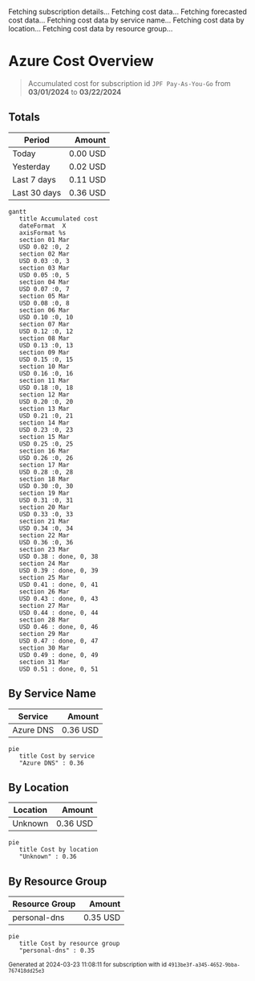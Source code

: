 Fetching subscription details...
Fetching cost data...
Fetching forecasted cost data...
Fetching cost data by service name...
Fetching cost data by location...
Fetching cost data by resource group...
# Azure Cost Overview

> Accumulated cost for subscription id `JPF Pay-As-You-Go` from **03/01/2024** to **03/22/2024**

## Totals

|Period|Amount|
|---|---:|
|Today|0.00 USD|
|Yesterday|0.02 USD|
|Last 7 days|0.11 USD|
|Last 30 days|0.36 USD|

```mermaid
gantt
   title Accumulated cost
   dateFormat  X
   axisFormat %s
   section 01 Mar
   USD 0.02 :0, 2
   section 02 Mar
   USD 0.03 :0, 3
   section 03 Mar
   USD 0.05 :0, 5
   section 04 Mar
   USD 0.07 :0, 7
   section 05 Mar
   USD 0.08 :0, 8
   section 06 Mar
   USD 0.10 :0, 10
   section 07 Mar
   USD 0.12 :0, 12
   section 08 Mar
   USD 0.13 :0, 13
   section 09 Mar
   USD 0.15 :0, 15
   section 10 Mar
   USD 0.16 :0, 16
   section 11 Mar
   USD 0.18 :0, 18
   section 12 Mar
   USD 0.20 :0, 20
   section 13 Mar
   USD 0.21 :0, 21
   section 14 Mar
   USD 0.23 :0, 23
   section 15 Mar
   USD 0.25 :0, 25
   section 16 Mar
   USD 0.26 :0, 26
   section 17 Mar
   USD 0.28 :0, 28
   section 18 Mar
   USD 0.30 :0, 30
   section 19 Mar
   USD 0.31 :0, 31
   section 20 Mar
   USD 0.33 :0, 33
   section 21 Mar
   USD 0.34 :0, 34
   section 22 Mar
   USD 0.36 :0, 36
   section 23 Mar
   USD 0.38 : done, 0, 38
   section 24 Mar
   USD 0.39 : done, 0, 39
   section 25 Mar
   USD 0.41 : done, 0, 41
   section 26 Mar
   USD 0.43 : done, 0, 43
   section 27 Mar
   USD 0.44 : done, 0, 44
   section 28 Mar
   USD 0.46 : done, 0, 46
   section 29 Mar
   USD 0.47 : done, 0, 47
   section 30 Mar
   USD 0.49 : done, 0, 49
   section 31 Mar
   USD 0.51 : done, 0, 51
```

## By Service Name

|Service|Amount|
|---|---:|
|Azure DNS|0.36 USD|

```mermaid
pie
   title Cost by service
   "Azure DNS" : 0.36
```

## By Location

|Location|Amount|
|---|---:|
|Unknown|0.36 USD|

```mermaid
pie
   title Cost by location
   "Unknown" : 0.36
```

## By Resource Group

|Resource Group|Amount|
|---|---:|
|personal-dns|0.35 USD|

```mermaid
pie
   title Cost by resource group
   "personal-dns" : 0.35
```

<sup>Generated at 2024-03-23 11:08:11 for subscription with id `4913be3f-a345-4652-9bba-767418dd25e3`</sup>

